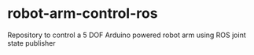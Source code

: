 # robot-arm-control-ros
Repository to control a 5 DOF Arduino powered robot arm using ROS joint state publisher 
